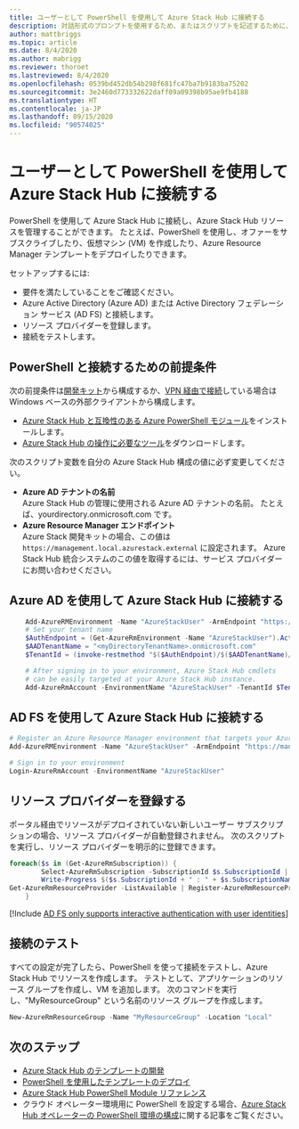 ```yaml
---
title: ユーザーとして PowerShell を使用して Azure Stack Hub に接続する
description: 対話形式のプロンプトを使用するため、またはスクリプトを記述するために、PowerShell を使用して Azure Stack Hub に接続する方法について説明します。
author: mattbriggs
ms.topic: article
ms.date: 8/4/2020
ms.author: mabrigg
ms.reviewer: thoroet
ms.lastreviewed: 8/4/2020
ms.openlocfilehash: 0539bd452db54b298f681fc47ba7b9183ba75202
ms.sourcegitcommit: 3e2460d773332622daff09a09398b95ae9fb4188
ms.translationtype: HT
ms.contentlocale: ja-JP
ms.lasthandoff: 09/15/2020
ms.locfileid: "90574025"
---
```

# <a name="connect-to-azure-stack-hub-with-powershell-as-a-user"></a>ユーザーとして PowerShell を使用して Azure Stack Hub に接続する

PowerShell を使用して Azure Stack Hub に接続し、Azure Stack Hub リソースを管理することができます。 たとえば、PowerShell を使用し、オファーをサブスクライブしたり、仮想マシン (VM) を作成したり、Azure Resource Manager テンプレートをデプロイしたりできます。

セットアップするには:
  - 要件を満たしていることをご確認ください。
  - Azure Active Directory (Azure AD) または Active Directory フェデレーション サービス (AD FS) と接続します。 
  - リソース プロバイダーを登録します。
  - 接続をテストします。

## <a name="prerequisites-to-connecting-with-powershell"></a>PowerShell と接続するための前提条件

次の前提条件は[開発キット](../asdk/asdk-connect.md#connect-to-azure-stack-using-rdp)から構成するか、[VPN 経由で接続](../asdk/asdk-connect.md#connect-to-azure-stack-using-vpn)している場合は Windows ベースの外部クライアントから構成します。

* [Azure Stack Hub と互換性のある Azure PowerShell モジュール](../operator/azure-stack-powershell-install.md)をインストールします。
* [Azure Stack Hub の操作に必要なツール](../operator/azure-stack-powershell-download.md)をダウンロードします。

次のスクリプト変数を自分の Azure Stack Hub 構成の値に必ず変更してください。

- **Azure AD テナントの名前**  
  Azure Stack Hub の管理に使用される Azure AD テナントの名前。 たとえば、yourdirectory.onmicrosoft.com です。
- **Azure Resource Manager エンドポイント**  
  Azure Stack 開発キットの場合、この値は `https://management.local.azurestack.external` に設定されます。 Azure Stack Hub 統合システムのこの値を取得するには、サービス プロバイダーにお問い合わせください。

## <a name="connect-to-azure-stack-hub-with-azure-ad"></a>Azure AD を使用して Azure Stack Hub に接続する

```powershell  
    Add-AzureRMEnvironment -Name "AzureStackUser" -ArmEndpoint "https://management.local.azurestack.external"
    # Set your tenant name
    $AuthEndpoint = (Get-AzureRmEnvironment -Name "AzureStackUser").ActiveDirectoryAuthority.TrimEnd('/')
    $AADTenantName = "<myDirectoryTenantName>.onmicrosoft.com"
    $TenantId = (invoke-restmethod "$($AuthEndpoint)/$($AADTenantName)/.well-known/openid-configuration").issuer.TrimEnd('/').Split('/')[-1]

    # After signing in to your environment, Azure Stack Hub cmdlets
    # can be easily targeted at your Azure Stack Hub instance.
    Add-AzureRmAccount -EnvironmentName "AzureStackUser" -TenantId $TenantId
```

## <a name="connect-to-azure-stack-hub-with-ad-fs"></a>AD FS を使用して Azure Stack Hub に接続する

  ```powershell  
  # Register an Azure Resource Manager environment that targets your Azure Stack Hub instance
  Add-AzureRMEnvironment -Name "AzureStackUser" -ArmEndpoint "https://management.local.azurestack.external"

  # Sign in to your environment
  Login-AzureRmAccount -EnvironmentName "AzureStackUser"
  ```

## <a name="register-resource-providers"></a>リソース プロバイダーを登録する

ポータル経由でリソースがデプロイされていない新しいユーザー サブスクリプションの場合、リソース プロバイダーが自動登録されません。 次のスクリプトを実行し、リソース プロバイダーを明示的に登録できます。

```powershell  
foreach($s in (Get-AzureRmSubscription)) {
        Select-AzureRmSubscription -SubscriptionId $s.SubscriptionId | Out-Null
        Write-Progress $($s.SubscriptionId + " : " + $s.SubscriptionName)
Get-AzureRmResourceProvider -ListAvailable | Register-AzureRmResourceProvider
    }
```

[!Include [AD FS only supports interactive authentication with user identities](../includes/note-powershell-adfs.md)]

## <a name="test-the-connectivity"></a>接続のテスト

すべての設定が完了したら、PowerShell を使って接続をテストし、Azure Stack Hub でリソースを作成します。 テストとして、アプリケーションのリソース グループを作成し、VM を追加します。 次のコマンドを実行し、"MyResourceGroup" という名前のリソース グループを作成します。

```powershell  
New-AzureRmResourceGroup -Name "MyResourceGroup" -Location "Local"
```

## <a name="next-steps"></a>次のステップ

- [Azure Stack Hub のテンプレートの開発](azure-stack-develop-templates.md)
- [PowerShell を使用したテンプレートのデプロイ](azure-stack-deploy-template-powershell.md)
- [Azure Stack Hub PowerShell Module リファレンス](/powershell/azure/azure-stack/overview)
- クラウド オペレーター環境用に PowerShell を設定する場合、[Azure Stack Hub オペレーターの PowerShell 環境の構成](../operator/azure-stack-powershell-configure-admin.md)に関する記事をご覧ください。
